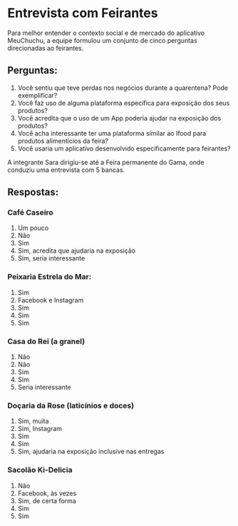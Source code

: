 # Entrevista com Feirantes

Para melhor entender o contexto social e de mercado do aplicativo MeuChuchu, a equipe formulou um conjunto de cinco perguntas direcionadas ao feirantes.

## Perguntas:
1. Você sentiu que teve perdas nos negócios durante a quarentena? Pode exemplificar?
2. Você faz uso de alguma plataforma específica para exposição dos seus produtos?
3. Você acredita que o uso de um App poderia ajudar na exposição dos produtos?
4. Você acha interessante ter uma plataforma similar ao Ifood para produtos alimentícios da feira?
5. Você usaria um aplicativo desenvolvido especificamente para feirantes?

A integrante Sara dirigiu-se até a Feira permanente do Gama, onde conduziu uma entrevista com 5 bancas.

## Respostas:
### Café Caseiro
1. Um pouco
2. Não 
3. Sim
4. Sim, acredita que ajudaria na exposição
5. Sim, seria interessante

### Peixaria Estrela do Mar:
1. Sim
2. Facebook e Instagram
3. Sim
4. Sim
5. Sim

### Casa do Rei (a granel)
1. Não
2. Não
3. Sim
4. Sim
5. Seria interessante

### Doçaria da Rose (laticínios e doces)
1. Sim, muita
2. Sim, Instagram
3. Sim 
4. Sim
5. Sim, ajudaria na exposição inclusive nas entregas 

### Sacolão Ki-Delicia
1. Não
2. Facebook, às vezes
3. Sim, de certa forma
4. Sim
5. Sim

